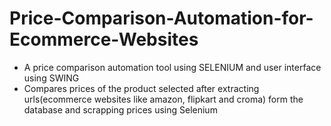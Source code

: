 # Price-Comparison-Automation-for-Ecommerce-Websites
* A price comparison automation tool using SELENIUM and user interface using SWING
* Compares prices of the product selected after extracting urls(ecommerce websites like amazon, flipkart and croma) form the database and scrapping prices using Selenium

